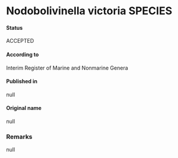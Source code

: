 Nodobolivinella victoria SPECIES
=======

#### Status
ACCEPTED

#### According to
Interim Register of Marine and Nonmarine Genera

#### Published in
null

#### Original name
null

### Remarks
null